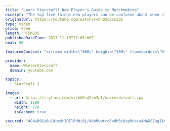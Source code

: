 ```yaml
---
title: "Learn Starcraft! New Player's Guide to Matchmaking"
excerpt: "The top five things new players can be confused about when starting off playing Starcraft 2!"
originalUrl: https://youtube.com/watch?v=bhDsd2coZpI
type: video
price: Free
length: PT5M33S
publishedDateTime: 2017-11-19T17:05:00Z
heat: 50

featuredContent: "<iframe width=\"800\" height=\"500\" frameborder=\"0\" src=\"https://www.youtube.com/embed/bhDsd2coZpI\" allow=\"accelerometer; autoplay; encrypted-media; gyroscope; picture-in-picture\" allowfullscreen></iframe>"

provider:
  name: WinterStarcraft
  domain: youtube.com

topics:
  - StarCraft 2

images:
  - url: https://i.ytimg.com/vi/bhDsd2coZpI/maxresdefault.jpg
    width: 1280
    height: 720
    isCached: true

secured: "AC4wD9Gj0u1OcmdrIQElPdWi8j/4bhMUwtrd5v8M3iUspRubia4NWXSZugIASJhWyWpGR+8Hjd4gwCUW/tWHBApcXze74ejR0ai8vVcnzD4fXK6SmcCckCm+Fiep9JoVZIgDrCAAHUM8pcqt/y1p9YF3QV2QIDx0H84GToeEjxkeCTAa+2QIV9cB7ROssFMtrIl8ak2UU7sfDAKUdvEM1rYzryTqY1rJSRUAMOzpkBWDTiWs7Sd3dybI7XvEyIBtABrpr+BL1haIUb4vrgIafA9++1MMVSgJRv8heHEHiZTfliPYSb4YaZpF1GzyZ5VDYofXIW6mZV7JFj0gAnxBZ89rsxSk3Fs+EfEbLP6LA5gl5y4WqCCYGowPSLaa1+IXvFZKCnjy0UNue6zS/S/qkw46J/CNFnVgIKkBExrs690=;Qc21z01Omi6IHq8cThf4ag=="
---
```


